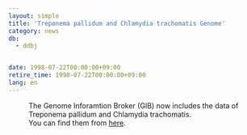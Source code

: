 ```yaml
---
layout: simple
title: 'Treponema pallidum and Chlamydia trachomatis Genome'
category: news
db:
  - ddbj


date: 1998-07-22T00:00:00+09:00
retire_time: 1998-07-22T00:00:00+09:00
lang: en
---
```


<dd>The Genome Inforamtion Broker (GIB) now includes the data of Treponema pallidum and Chlamydia trachomatis.<br>
<dd>You can find them from <a href="/services/past-services-e.html#gib">here</a>.</dd>
</dd>
